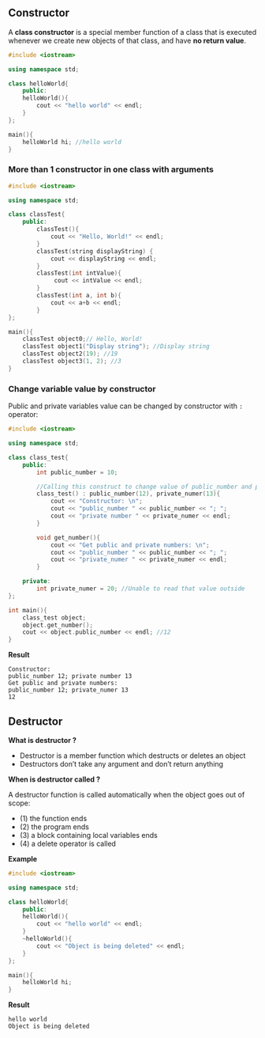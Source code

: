 ## Constructor

A **class constructor** is a special member function of a class that is executed whenever we create new objects of that class, and have **no return value**.

```cpp
#include <iostream>

using namespace std;

class helloWorld{
	public:
	helloWorld(){
		cout << "hello world" << endl;
	}
};

main(){
	helloWorld hi; //hello world
}
```

### More than 1 constructor in one class with arguments

```c++
#include <iostream>

using namespace std;

class classTest{
	public:
    	classTest(){
            cout << "Hello, World!" << endl;
	    }
        classTest(string displayString) {
            cout << displayString << endl;
        }
        classTest(int intValue){
             cout << intValue << endl;
        }
        classTest(int a, int b){
            cout << a+b << endl;
        }
};

main(){
	classTest object0;// Hello, World!
    classTest object1("Display string"); //Display string
    classTest object2(19); //19
    classTest object3(1, 2); //3   
}
```

### Change variable value by constructor

Public and private variables value can be changed by constructor with ``:`` operator:

```cpp
#include <iostream>

using namespace std;

class class_test{
	public:
		int public_number = 10;

        //Calling this construct to change value of public_number and private_numer
        class_test() : public_number(12), private_numer(13){
            cout << "Constructor: \n";
            cout << "public_number " << public_number << "; ";
            cout << "private number " << private_numer << endl;
        }

		void get_number(){
            cout << "Get public and private numbers: \n";
            cout << "public_number " << public_number << "; ";
            cout << "private_numer " << private_numer << endl;
		}

	private:
		int private_numer = 20; //Unable to read that value outside
};

int main(){
	class_test object;
	object.get_number();
	cout << object.public_number << endl; //12
}
```

**Result**
```
Constructor:
public_number 12; private number 13
Get public and private numbers:
public_number 12; private_numer 13
12
```

## Destructor

**What is destructor ?**

* Destructor is a member function which destructs or deletes an object
* Destructors don’t take any argument and don’t return anything

**When is destructor called ?**

A destructor function is called automatically when the object goes out of scope:
* (1) the function ends
* (2) the program ends
* (3) a block containing local variables ends
* (4) a delete operator is called 

**Example**

```cpp
#include <iostream>

using namespace std;

class helloWorld{
	public:
	helloWorld(){
		cout << "hello world" << endl;
	}
	~helloWorld(){
		cout << "Object is being deleted" << endl;
	}
};

main(){
	helloWorld hi;
}
```
**Result**
```
hello world
Object is being deleted
```
